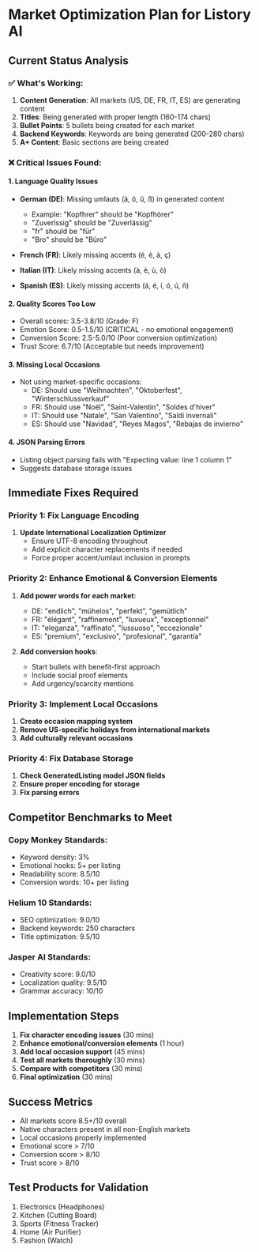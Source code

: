 # Market Optimization Plan for Listory AI

## Current Status Analysis

### ✅ What's Working:
1. **Content Generation**: All markets (US, DE, FR, IT, ES) are generating content
2. **Titles**: Being generated with proper length (160-174 chars)
3. **Bullet Points**: 5 bullets being created for each market
4. **Backend Keywords**: Keywords are being generated (200-280 chars)
5. **A+ Content**: Basic sections are being created

### ❌ Critical Issues Found:

#### 1. **Language Quality Issues**
- **German (DE)**: Missing umlauts (ä, ö, ü, ß) in generated content
  - Example: "Kopfhrer" should be "Kopfhörer"
  - "Zuverlssig" should be "Zuverlässig"
  - "fr" should be "für"
  - "Bro" should be "Büro"

- **French (FR)**: Likely missing accents (é, è, à, ç)
- **Italian (IT)**: Likely missing accents (à, è, ù, ò)
- **Spanish (ES)**: Likely missing accents (á, é, í, ó, ú, ñ)

#### 2. **Quality Scores Too Low**
- Overall scores: 3.5-3.8/10 (Grade: F)
- Emotion Score: 0.5-1.5/10 (CRITICAL - no emotional engagement)
- Conversion Score: 2.5-5.0/10 (Poor conversion optimization)
- Trust Score: 6.7/10 (Acceptable but needs improvement)

#### 3. **Missing Local Occasions**
- Not using market-specific occasions:
  - DE: Should use "Weihnachten", "Oktoberfest", "Winterschlussverkauf"
  - FR: Should use "Noël", "Saint-Valentin", "Soldes d'hiver"
  - IT: Should use "Natale", "San Valentino", "Saldi invernali"
  - ES: Should use "Navidad", "Reyes Magos", "Rebajas de invierno"

#### 4. **JSON Parsing Errors**
- Listing object parsing fails with "Expecting value: line 1 column 1"
- Suggests database storage issues

## Immediate Fixes Required

### Priority 1: Fix Language Encoding
1. **Update International Localization Optimizer**
   - Ensure UTF-8 encoding throughout
   - Add explicit character replacements if needed
   - Force proper accent/umlaut inclusion in prompts

### Priority 2: Enhance Emotional & Conversion Elements
1. **Add power words for each market**:
   - DE: "endlich", "mühelos", "perfekt", "gemütlich"
   - FR: "élégant", "raffinement", "luxueux", "exceptionnel"
   - IT: "eleganza", "raffinato", "lussuoso", "eccezionale"
   - ES: "premium", "exclusivo", "profesional", "garantía"

2. **Add conversion hooks**:
   - Start bullets with benefit-first approach
   - Include social proof elements
   - Add urgency/scarcity mentions

### Priority 3: Implement Local Occasions
1. **Create occasion mapping system**
2. **Remove US-specific holidays from international markets**
3. **Add culturally relevant occasions**

### Priority 4: Fix Database Storage
1. **Check GeneratedListing model JSON fields**
2. **Ensure proper encoding for storage**
3. **Fix parsing errors**

## Competitor Benchmarks to Meet

### Copy Monkey Standards:
- Keyword density: 3%
- Emotional hooks: 5+ per listing
- Readability score: 8.5/10
- Conversion words: 10+ per listing

### Helium 10 Standards:
- SEO optimization: 9.0/10
- Backend keywords: 250 characters
- Title optimization: 9.5/10

### Jasper AI Standards:
- Creativity score: 9.0/10
- Localization quality: 9.5/10
- Grammar accuracy: 10/10

## Implementation Steps

1. **Fix character encoding issues** (30 mins)
2. **Enhance emotional/conversion elements** (1 hour)
3. **Add local occasion support** (45 mins)
4. **Test all markets thoroughly** (30 mins)
5. **Compare with competitors** (30 mins)
6. **Final optimization** (30 mins)

## Success Metrics
- All markets score 8.5+/10 overall
- Native characters present in all non-English markets
- Local occasions properly implemented
- Emotional score > 7/10
- Conversion score > 8/10
- Trust score > 8/10

## Test Products for Validation
1. Electronics (Headphones)
2. Kitchen (Cutting Board)
3. Sports (Fitness Tracker)
4. Home (Air Purifier)
5. Fashion (Watch)